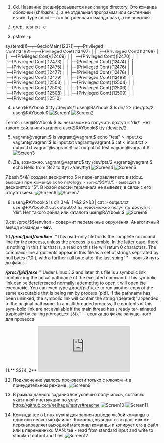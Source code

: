 1. Cd. Название расшифровывается как change directory. Это команда оболочки (sh/bash/...), а не отдельная программа или системный вызов. type cd
cd — это встроенная команда bash, а не внешняя.

2. grep . test.txt -c

3. pstree -p 

systemd(1)─┬─GeckoMain(12371)─┬─Privileged Cont(12463)─┬─{Privileged Cont}(12467)
           │                  │                        ├─{Privileged Cont}(12468)
           │                  │                        ├─{Privileged Cont}(12469)
           │                  │                        ├─{Privileged Cont}(12470)
           │                  │                        ├─{Privileged Cont}(12473)
           │                  │                        ├─{Privileged Cont}(12474)
           │                  │                        ├─{Privileged Cont}(12475)
           │                  │                        ├─{Privileged Cont}(12476)
           │                  │                        ├─{Privileged Cont}(12477)
           │                  │                        ├─{Privileged Cont}(12478)
           │                  │                        ├─{Privileged Cont}(12479)
           │                  │                        ├─{Privileged Cont}(12498)
           │                  │                        ├─{Privileged Cont}(12503)
           │                  │                        ├─{Privileged Cont}(12504)
           │                  │                        ├─{Privileged Cont}(12505)
           │                  │                        ├─{Privileged Cont}(12506)
           │                  │                        ├─{Privileged Cont}(12508)
           │                  │                        ├─{Privileged Cont}(12509)
           │                  │                        └─{Privileged Cont}(12510) 

4. user@RAYbook:$ tty
/dev/pts/1
user@RAYbook:$ ls dir/ 2> /dev/pts/2
user@RAYbook:$ 
![Screen1](https://github.com/emilsuleymanov/devops-netology/blob/main/03-sysadmin-02-terminal/screen1.png)
![Screen2](https://github.com/emilsuleymanov/devops-netology/blob/main/03-sysadmin-02-terminal/screen2.png)

Term2:
user@RAYbook:$ ls: невозможно получить доступ к 'dir/': Нет такого файла или каталога
user@RAYbook:$ tty
/dev/pts/2

5. vagrant@vagrant:$ ls
vagrant@vagrant:$ echo "test" > input.txt
vagrant@vagrant:$ ls
input.txt
vagrant@vagrant:$ cat < input.txt > output.txt
vagrant@vagrant:$ cat output.txt
test
vagrant@vagrant:$ 
![Screen3](https://github.com/emilsuleymanov/devops-netology/blob/main/03-sysadmin-02-terminal/screen3.png)

6. Да, возможно. vagrant@vagrant:$ tty
/dev/pts/2
vagrant@vagrant:$ echo Hello from pts2 to tty1 >/dev/tty1
![Screen4](https://github.com/emilsuleymanov/devops-netology/blob/main/03-sysadmin-02-terminal/screen4.png)
![Screen5](https://github.com/emilsuleymanov/devops-netology/blob/main/03-sysadmin-02-terminal/screen5.png)

7.bash 5>&1 создает дескриптор 5 и перенаправляет его в stdout. выводит при команде echo netology > /proc/$$/fd/5 - выведет в дескриптор "5".
В ноаой сессии терминала не выведет, в связи с его отсутствием.
![Screen6](https://github.com/emilsuleymanov/devops-netology/blob/main/03-sysadmin-02-terminal/screen6.png)
![Screen7](https://github.com/emilsuleymanov/devops-netology/blob/main/03-sysadmin-02-terminal/screen7.png)

8. user@RAYbook:$ ls dir 3>&1 1>&2 2>&3 | cat > output.txt
user@RAYbook:$ cat output.txt 
ls: невозможно получить доступ к 'dir': Нет такого файла или каталога
user@RAYbook:$ 
![Screen8](https://github.com/emilsuleymanov/devops-netology/blob/main/03-sysadmin-02-terminal/screen8.png)

9.cat /proc/$$/environ -  содержит переменные окружения. Аналогичный вывод команды - **env.**

10.***/proc/[pid]/cmdline***
'''This read-only file holds the  complete  command  line  for  the
process,  unless  the  process is a zombie.  In the latter case,
there is nothing in this file: that is, a read on this file will
return  0 characters.  The command-line arguments appear in this
file as a set of strings separated by null bytes ('\0'), with  a
further null byte after the last string.''' - полный путь до файла.

***/proc/[pid]/exe***
'''Under Linux 2.2 and later, this file is a symbolic link contain‐
ing  the actual pathname of the executed command.  This symbolic
link can be dereferenced normally; attempting to  open  it  will
open  the  executable.  You can even type /proc/[pid]/exe to run
another copy of the same executable that is being run by process
[pid].   If  the  pathname  has been unlinked, the symbolic link
will contain the string '(deleted)'  appended  to  the  original
pathname.  In a multithreaded process, the contents of this sym‐
bolic link are not available if the main thread has already ter‐
minated (typically by calling pthread_exit(3)).''' - ссылка до файла
запущенного для процесса.

11.** SSE4_2**
![Flags](https://github.com/emilsuleymanov/devops-netology/blob/main/03-sysadmin-02-terminal/flags.txt)

12. Подключение удалось произвести только с ключом -t в принудительном режиме.
![Screen9](https://github.com/emilsuleymanov/devops-netology/blob/main/03-sysadmin-02-terminal/screen9.png)

13. В рамках данного задания все успешно получилось, согласно указанной инструкции по узлу:
https://github.com/nelhage/reptyr#readme
![Screen10](https://github.com/emilsuleymanov/devops-netology/blob/main/03-sysadmin-02-terminal/screen10.png)
![Screen11](https://github.com/emilsuleymanov/devops-netology/blob/main/03-sysadmin-02-terminal/screen11.png)

14. Команда tee в Linux нужна для записи вывода любой команды в один или несколько файлов. 
Команда, выводит на экран, или же перенаправляет выходной материал команды и копирует его в файл или в переменную.
MAN: tee - read from standard input and write to standard output and files
![Screen12](https://github.com/emilsuleymanov/devops-netology/blob/main/03-sysadmin-02-terminal/screen12.png)
